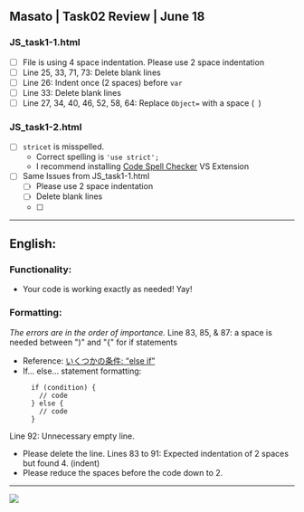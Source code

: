 ## Masato | Task02 Review | June 18

### JS_task1-1.html
* [ ] File is using 4 space indentation. Please use 2 space indentation
* [ ] Line 25, 33, 71, 73: Delete blank lines
* [ ] Line 26: Indent once (2 spaces) before `var`
* [ ] Line 33: Delete blank lines
* [ ] Line 27, 34, 40, 46, 52, 58, 64: Replace `Object=` with a space (` `)

### JS_task1-2.html
* [ ] `stricet` is misspelled.
  * Correct spelling is `'use strict';`
  * I recommend installing [Code Spell Checker](https://marketplace.visualstudio.com/items?itemName=streetsidesoftware.code-spell-checker) VS Extension
* [ ] Same Issues from JS_task1-1.html
  * [ ] Please use 2 space indentation
  * [ ] Delete blank lines
  * [ ] 



---
<!-- ### 機能:
* コードは正しく機能します。わーい！
### フォーマット：
*エラーは重要な順になっています。*
83, 85, 87行: “if” 文 の「)」と「{」の間にスペースが必要です。
  * リファレンス：[いくつかの条件：「else if」](https://ja.javascript.info/ifelse#ref-329)
  * If... else... 文 フォーマット:
    ```
      if (condition) {
        // code
      } else {
        // code
      }
    ```
92行: 不要な空行。
  * 行を削除してください。
83 ~ 91行: 2スペースのインデントが必要ですが、4スペースインデントがありました。(indent)
  * コードの前のスペースを2にしてください。 -->

English:
---
### Functionality:
* Your code is working exactly as needed! Yay!
### Formatting:
*The errors are in the order of importance.*
Line 83, 85, & 87: a space is needed between ")" and "{" for if statements
  * Reference: [いくつかの条件: “else if”](https://ja.javascript.info/ifelse#ref-329)
  * If... else... statement formatting:
    ```
      if (condition) {
        // code
      } else {
        // code
      }
    ```
Line 92: Unnecessary empty line.
  * Please delete the line.
Lines 83 to 91: Expected indentation of 2 spaces but found 4. (indent)
  * Please reduce the spaces before the code down to 2.
---
![](Masato_June12.png)